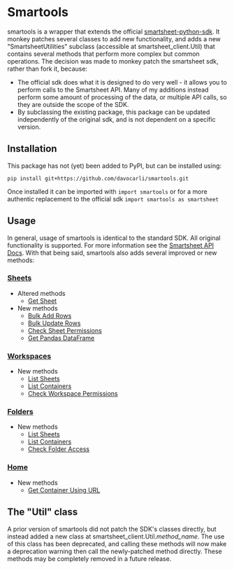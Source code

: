 
# Smartools

smartools is a wrapper that extends the official [smartsheet-python-sdk]. It monkey patches several classes to add new functionality, and adds a new "SmartsheetUtilities" subclass (accessible at smartsheet_client.Util) that contains several methods that perform more complex but common operations. The decision was made to monkey patch the smartsheet sdk, rather than fork it, because:
- The official sdk does what it is designed to do very well - it allows you to perform calls to the Smartsheet API. Many of my additions instead perform some amount of processing of the data, or multiple API calls, so they are outside the scope of the SDK.
- By subclassing the existing package, this package can be updated independently of the original sdk, and is not dependent on a specific version.

## Installation
This package has not (yet) been added to PyPI, but can be installed using:
```
pip install git+https://github.com/davocarli/smartools.git
```
Once installed it can be imported with `import smartools` or for a more authentic replacement to the official sdk `import smartools as smartsheet`

## Usage
In general, usage of smartools is identical to the standard SDK. All original functionality is supported. For more information see the [Smartsheet API Docs](https://smartsheet-platform.github.io/api-docs/?python#). With that being said, smartools also adds several improved or new methods:

### [Sheets](./docs/sheets.md)
- Altered methods
    - [Get Sheet](./docs/sheets.md#get-sheet---smartsheet_clientsheetsget_sheet)
- New methods
    - [Bulk Add Rows](./docs/sheets.md#bulk-add-rows--smartsheet_clientsheetsbulk_add_rows)
    - [Bulk Update Rows](./docs/sheets.md#bulk-update-rows--smartsheet_clientsheetsbulk_update_rows)
    - [Check Sheet Permissions](./docs/sheets.md#check-sheet-permissions--smartsheet_clientsheetscheck_sheet_permissions)
    - [Get Pandas DataFrame](./docs/sheets.md#get-pandas-dataframe--smartsheet_clientsheetsget_sheet_as_pandas_dataframe)

### [Workspaces](./docs/workspaces.md)
- New methods
    - [List Sheets](./docs/workspaces.md#list-sheets---smartsheet_clientworkspaceslist_sheets_in_workspace)
    - [List Containers](./docs/workspaces.md#list-containers--smartsheet_clientworkspaceslist_containers_in_workspace)
    - [Check Workspace Permissions](./docs/workspaces.md#check-workspace-permissions--smartsheet_clientworkspacescheck_workspace_permissions)

### [Folders](./docs/folders.md)
- New methods
    - [List Sheets](./docs/folders.md#list-sheets---smartsheet_clientfolderslist_sheets_in_folder)
    - [List Containers](./docs/folders.md#list-containers--smartsheet_clientfolderslist_containers_in_folder)
    - [Check Folder Access](./docs/folders.md#check-folder-access--smartsheet_clientfolderscheck_folder_access)

### [Home](./docs/home.md)
- New methods
    - [Get Container Using URL](./docs/home.md#get-container-using-url--smartsheet_clienthomeget_container_from_url)

## The "Util" class
A prior version of smartools did not patch the SDK's classes directly, but instead added a new class at smartsheet_client.Util.*method_name*. The use of this class has been deprecated, and calling these methods will now make a deprecation warning then call the newly-patched method directly. These methods may be completely removed in a future release.


[smartsheet-python-sdk]: <https://github.com/smartsheet-platform/smartsheet-python-sdk>
